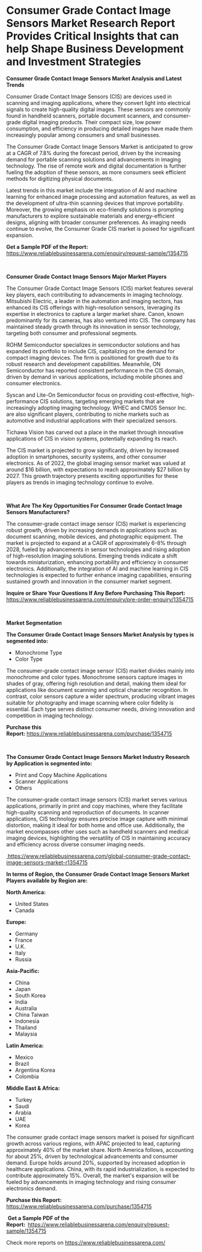 <p><h1>Consumer Grade Contact Image Sensors Market Research Report Provides Critical Insights that can help Shape Business Development and Investment Strategies</h1></p><p><strong>Consumer Grade Contact Image Sensors Market Analysis and Latest Trends</strong></p>
<p><p>Consumer Grade Contact Image Sensors (CIS) are devices used in scanning and imaging applications, where they convert light into electrical signals to create high-quality digital images. These sensors are commonly found in handheld scanners, portable document scanners, and consumer-grade digital imaging products. Their compact size, low power consumption, and efficiency in producing detailed images have made them increasingly popular among consumers and small businesses.</p><p>The Consumer Grade Contact Image Sensors Market is anticipated to grow at a CAGR of 7.8% during the forecast period, driven by the increasing demand for portable scanning solutions and advancements in imaging technology. The rise of remote work and digital documentation is further fueling the adoption of these sensors, as more consumers seek efficient methods for digitizing physical documents. </p><p>Latest trends in this market include the integration of AI and machine learning for enhanced image processing and automation features, as well as the development of ultra-thin scanning devices that improve portability. Moreover, the growing emphasis on eco-friendly solutions is prompting manufacturers to explore sustainable materials and energy-efficient designs, aligning with broader consumer preferences. As imaging needs continue to evolve, the Consumer Grade CIS market is poised for significant expansion.</p></p>
<p><strong>Get a Sample PDF of the Report:&nbsp;</strong> <a href="https://www.reliablebusinessarena.com/enquiry/request-sample/1354715?utm_campaign=2262&utm_medium=2&utm_source=Github&utm_content=ia&utm_term=13022025&utm_id=consumer-grade-contact-image-sensors">https://www.reliablebusinessarena.com/enquiry/request-sample/1354715</a></p>
<p>&nbsp;</p>
<p><strong>Consumer Grade Contact Image Sensors Major Market Players</strong></p>
<p><p>The Consumer Grade Contact Image Sensors (CIS) market features several key players, each contributing to advancements in imaging technology. Mitsubishi Electric, a leader in the automation and imaging sectors, has enhanced its CIS offerings with high-resolution sensors, leveraging its expertise in electronics to capture a larger market share. Canon, known predominantly for its cameras, has also ventured into CIS. The company has maintained steady growth through its innovation in sensor technology, targeting both consumer and professional segments.</p><p>ROHM Semiconductor specializes in semiconductor solutions and has expanded its portfolio to include CIS, capitalizing on the demand for compact imaging devices. The firm is positioned for growth due to its robust research and development capabilities. Meanwhile, ON Semiconductor has reported consistent performance in the CIS domain, driven by demand in various applications, including mobile phones and consumer electronics.</p><p>Syscan and Lite-On Semiconductor focus on providing cost-effective, high-performance CIS solutions, targeting emerging markets that are increasingly adopting imaging technology. WHEC and CMOS Sensor Inc. are also significant players, contributing to niche markets such as automotive and industrial applications with their specialized sensors.</p><p>Tichawa Vision has carved out a place in the market through innovative applications of CIS in vision systems, potentially expanding its reach. </p><p>The CIS market is projected to grow significantly, driven by increased adoption in smartphones, security systems, and other consumer electronics. As of 2022, the global imaging sensor market was valued at around $16 billion, with expectations to reach approximately $27 billion by 2027. This growth trajectory presents exciting opportunities for these players as trends in imaging technology continue to evolve.</p></p>
<p>&nbsp;</p>
<p><strong>What Are The Key Opportunities For Consumer Grade Contact Image Sensors Manufacturers?</strong></p>
<p><p>The consumer-grade contact image sensor (CIS) market is experiencing robust growth, driven by increasing demands in applications such as document scanning, mobile devices, and photographic equipment. The market is projected to expand at a CAGR of approximately 6-8% through 2028, fueled by advancements in sensor technologies and rising adoption of high-resolution imaging solutions. Emerging trends indicate a shift towards miniaturization, enhancing portability and efficiency in consumer electronics. Additionally, the integration of AI and machine learning in CIS technologies is expected to further enhance imaging capabilities, ensuring sustained growth and innovation in the consumer market segment.</p></p>
<p><strong>Inquire or Share Your Questions If Any Before Purchasing This Report:</strong> <a href="https://www.reliablebusinessarena.com/enquiry/pre-order-enquiry/1354715?utm_campaign=2262&utm_medium=2&utm_source=Github&utm_content=ia&utm_term=13022025&utm_id=consumer-grade-contact-image-sensors">https://www.reliablebusinessarena.com/enquiry/pre-order-enquiry/1354715</a></p>
<p>&nbsp;</p>
<p><strong>Market Segmentation</strong></p>
<p><strong>The Consumer Grade Contact Image Sensors Market Analysis by types is segmented into:</strong></p>
<p><ul><li>Monochrome Type</li><li>Color Type</li></ul></p>
<p><p>The consumer-grade contact image sensor (CIS) market divides mainly into monochrome and color types. Monochrome sensors capture images in shades of gray, offering high resolution and detail, making them ideal for applications like document scanning and optical character recognition. In contrast, color sensors capture a wider spectrum, producing vibrant images suitable for photography and image scanning where color fidelity is essential. Each type serves distinct consumer needs, driving innovation and competition in imaging technology.</p></p>
<p><strong>Purchase this Report:&nbsp;</strong><a href="https://www.reliablebusinessarena.com/purchase/1354715?utm_campaign=2262&utm_medium=2&utm_source=Github&utm_content=ia&utm_term=13022025&utm_id=consumer-grade-contact-image-sensors">https://www.reliablebusinessarena.com/purchase/1354715</a></p>
<p>&nbsp;</p>
<p><strong>The Consumer Grade Contact Image Sensors Market Industry Research by Application is segmented into:</strong></p>
<p><ul><li>Print and Copy Machine Applications</li><li>Scanner Applications</li><li>Others</li></ul></p>
<p><p>The consumer-grade contact image sensors (CIS) market serves various applications, primarily in print and copy machines, where they facilitate high-quality scanning and reproduction of documents. In scanner applications, CIS technology ensures precise image capture with minimal distortion, making it ideal for both home and office use. Additionally, the market encompasses other uses such as handheld scanners and medical imaging devices, highlighting the versatility of CIS in maintaining accuracy and efficiency across diverse consumer imaging needs.</p></p>
<p><a href="https://www.reliablebusinessarena.com/global-consumer-grade-contact-image-sensors-market-r1354715?utm_campaign=2262&utm_medium=2&utm_source=Github&utm_content=ia&utm_term=13022025&utm_id=consumer-grade-contact-image-sensors">&nbsp;https://www.reliablebusinessarena.com/global-consumer-grade-contact-image-sensors-market-r1354715</a></p>
<p><strong>In terms of Region, the Consumer Grade Contact Image Sensors Market Players available by Region are:</strong></p>
<p>
    <p> <strong> North America: </strong>
        <ul>
            <li>United States</li>
            <li>Canada</li>
        </ul>
        </p> 
    <p> <strong> Europe: </strong>
        <ul>
            <li>Germany</li>
            <li>France</li>
            <li>U.K.</li>
            <li>Italy</li>
            <li>Russia</li>
        </ul>
        </p> 
    <p> <strong> Asia-Pacific: </strong>
        <ul>
            <li>China</li>
            <li>Japan</li>
            <li>South Korea</li>
            <li>India</li>
            <li>Australia</li>
            <li>China Taiwan</li>
            <li>Indonesia</li>
            <li>Thailand</li>
            <li>Malaysia</li>
        </ul>
        </p> 
    <p> <strong> Latin America: </strong>
        <ul>
            <li>Mexico</li>
            <li>Brazil</li>
            <li>Argentina Korea</li>
            <li>Colombia</li>
        </ul>
        </p> 
    <p> <strong> Middle East & Africa: </strong>
        <ul>
            <li>Turkey</li>
            <li>Saudi</li>
            <li>Arabia</li>
            <li>UAE</li>
            <li>Korea</li>
        </ul>
    </p>
    </p>
<p><p>The consumer grade contact image sensors market is poised for significant growth across various regions, with APAC projected to lead, capturing approximately 40% of the market share. North America follows, accounting for about 25%, driven by technological advancements and consumer demand. Europe holds around 20%, supported by increased adoption in healthcare applications. China, with its rapid industrialization, is expected to contribute approximately 15%. Overall, the market's expansion will be fueled by advancements in imaging technology and rising consumer electronics demand.</p></p>
<p><strong>Purchase this Report: </strong><a href="https://www.reliablebusinessarena.com/purchase/1354715?utm_campaign=2262&utm_medium=2&utm_source=Github&utm_content=ia&utm_term=13022025&utm_id=consumer-grade-contact-image-sensors">https://www.reliablebusinessarena.com/purchase/1354715</a></p>
<p>&nbsp;<strong>Get a Sample PDF of the Report:&nbsp;&nbsp;</strong><a href="https://www.reliablebusinessarena.com/enquiry/request-sample/1354715?utm_campaign=2262&utm_medium=2&utm_source=Github&utm_content=ia&utm_term=13022025&utm_id=consumer-grade-contact-image-sensors">https://www.reliablebusinessarena.com/enquiry/request-sample/1354715</a></p>
<p><strong></strong></p>
<p>Check more reports on <a href="https://www.reliablebusinessarena.com/?utm_campaign=2262&utm_medium=2&utm_source=Github&utm_content=ia&utm_term=13022025&utm_id=consumer-grade-contact-image-sensors">https://www.reliablebusinessarena.com/</a></p>